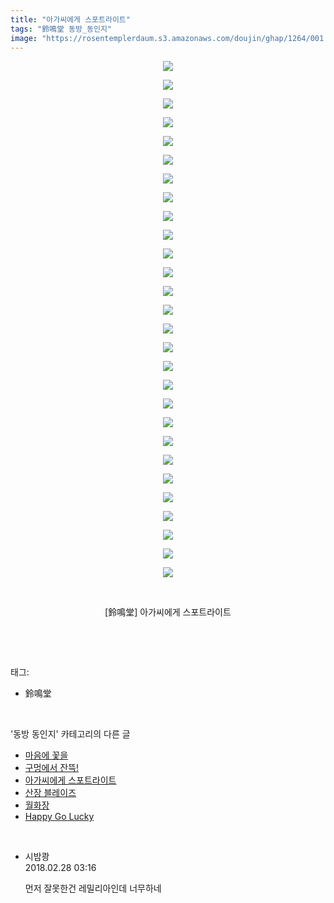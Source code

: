 ```yaml
---
title: "아가씨에게 스포트라이트"
tags: "鈴鳴堂 동방_동인지"
image: "https://rosentemplerdaum.s3.amazonaws.com/doujin/ghap/1264/001.jpg"
---
```

<div class="article">
<p style="text-align: center; clear: none; float: none;"><img src="{{ site.imgserver10 }}/ghap/1264/001.jpg"/></p>
<p style="text-align: center; clear: none; float: none;"><img src="{{ site.imgserver10 }}/ghap/1264/002.jpg"/></p>
<p style="text-align: center; clear: none; float: none;"><img src="{{ site.imgserver10 }}/ghap/1264/003.jpg"/></p>
<p style="text-align: center; clear: none; float: none;"><img src="{{ site.imgserver10 }}/ghap/1264/004.jpg"/></p>
<p style="text-align: center; clear: none; float: none;"><img src="{{ site.imgserver10 }}/ghap/1264/005.jpg"/></p>
<p style="text-align: center; clear: none; float: none;"><img src="{{ site.imgserver10 }}/ghap/1264/006.jpg"/></p>
<p style="text-align: center; clear: none; float: none;"><img src="{{ site.imgserver10 }}/ghap/1264/007.jpg"/></p>
<p style="text-align: center; clear: none; float: none;"><img src="{{ site.imgserver10 }}/ghap/1264/008.jpg"/></p>
<p style="text-align: center; clear: none; float: none;"><img src="{{ site.imgserver10 }}/ghap/1264/009.jpg"/></p>
<p style="text-align: center; clear: none; float: none;"><img src="{{ site.imgserver10 }}/ghap/1264/010.jpg"/></p>
<p style="text-align: center; clear: none; float: none;"><img src="{{ site.imgserver10 }}/ghap/1264/011.jpg"/></p>
<p style="text-align: center; clear: none; float: none;"><img src="{{ site.imgserver10 }}/ghap/1264/012.jpg"/></p>
<p style="text-align: center; clear: none; float: none;"><img src="{{ site.imgserver10 }}/ghap/1264/013.jpg"/></p>
<p style="text-align: center; clear: none; float: none;"><img src="{{ site.imgserver10 }}/ghap/1264/014.jpg"/></p>
<p style="text-align: center; clear: none; float: none;"><img src="{{ site.imgserver10 }}/ghap/1264/015.jpg"/></p>
<p style="text-align: center; clear: none; float: none;"><img src="{{ site.imgserver10 }}/ghap/1264/016.jpg"/></p>
<p style="text-align: center; clear: none; float: none;"><img src="{{ site.imgserver10 }}/ghap/1264/017.jpg"/></p>
<p style="text-align: center; clear: none; float: none;"><img src="{{ site.imgserver10 }}/ghap/1264/018.jpg"/></p>
<p style="text-align: center; clear: none; float: none;"><img src="{{ site.imgserver10 }}/ghap/1264/019.jpg"/></p>
<p style="text-align: center; clear: none; float: none;"><img src="{{ site.imgserver10 }}/ghap/1264/020.jpg"/></p>
<p style="text-align: center; clear: none; float: none;"><img src="{{ site.imgserver10 }}/ghap/1264/021.jpg"/></p>
<p style="text-align: center; clear: none; float: none;"><img src="{{ site.imgserver10 }}/ghap/1264/022.jpg"/></p>
<p style="text-align: center; clear: none; float: none;"><img src="{{ site.imgserver10 }}/ghap/1264/023.jpg"/></p>
<p style="text-align: center; clear: none; float: none;"><img src="{{ site.imgserver10 }}/ghap/1264/024.jpg"/></p>
<p style="text-align: center; clear: none; float: none;"><img src="{{ site.imgserver10 }}/ghap/1264/025.jpg"/></p>
<p style="text-align: center; clear: none; float: none;"><img src="{{ site.imgserver10 }}/ghap/1264/026.jpg"/></p>
<p style="text-align: center; clear: none; float: none;"><img src="{{ site.imgserver10 }}/ghap/1264/027.jpg"/></p>
<p style="text-align: center; clear: none; float: none;"><img src="{{ site.imgserver10 }}/ghap/1264/028.jpg"/></p>
<p style="text-align: center; clear: none; float: none;"><br/></p>
<p style="text-align: center; clear: none; float: none;">[鈴鳴堂] 아가씨에게 스포트라이트</p>
<p><br/></p>
</div><br/>
<div class="tagTrail">
<p>태그: </p>
<ul>
<li>鈴鳴堂</li>
</ul>
</div><br/>
<div class="another">
<p>'동방 동인지' 카테고리의 다른 글</p>
<ul>
<li><a href="/ghap_1266">마음에 꽃을</a></li>
<li><a href="/ghap_1265">구멍에서 잔뜩!</a></li>
<li><a href="/ghap_1264">아가씨에게 스포트라이트</a></li>
<li><a href="/ghap_1263">산장 블레이즈</a></li>
<li><a href="/ghap_1262">월화장</a></li>
<li><a href="/ghap_1260">Happy Go Lucky</a></li>
</ul>
</div><br/>
<div class="cb_module cb_fluid">
<div class="cb_wrt cb_profile">
<div class="comment">
<ul>
<li class="cb_thumb_off" id="comment15208535">
<div class="cb_comment_area">
<div class="cb_info_area">
<div class="cb_section">
<span class="cb_nick_name">시밤쾅</span>
</div>
<div class="cb_section">
<span class="cb_date">2018.02.28 03:16 </span>
</div>
</div>
<div class="cb_dsc_comment">
<p class="cb_dsc">
											먼저 잘못한건 레밀리아인데 너무하네
										</p>
</div>
</div></li>
</ul>
</div>
</div><!-- commentList close -->
</div><br/>
